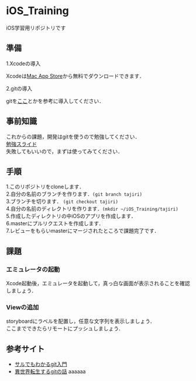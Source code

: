 # iOS_Training
iOS学習用リポジトリです

## 準備

1.Xcodeの導入
    
Xcodeは[Mac App Store](https://itunes.apple.com/jp/app/xcode/id497799835?ls=1&mt=12)から無料でダウンロードできます．

2.gitの導入  
  
gitを[ここ](https://eng-entrance.com/git-install)とかを参考に導入してください．

## 事前知識
  
これからの課題，開発はgitを使うので勉強してください．  
[勉強スライド](https://drive.google.com/file/d/1yUiG7qVLj3iXPh6iZ4a8PMlfDDgvjlgu/view)  
失敗してもいいので，まずは使ってみてください．

## 手順

1.このリポジトリをcloneします．  
2.自分の名前のブランチを作ります．`(git branch tajiri)`  
3.ブランチを切ります． `(git checkout tajiri)`  
4.自分の名前のディレクトリを作ります．`(mkdir ~/iOS_Training/tajiri)`  
5.作成したディレクトリの中iOSのアプリを作成します．  
6.masterにプルリクエストを作成します．  
7.レビューをもらいmasterにマージされたところで課題完了です．  

## 課題
### エミュレータの起動  
Xcode起動後，エミュレータを起動して，真っ白な画面が表示されることを確認しましょう．  
### Viewの追加  
storyboardにラベルを配置し，任意な文字列を表示しましょう．  
ここまでできたらリモートにプッシュしましょう．

## 参考サイト
* [サルでもわかるgit入門](https://backlog.com/ja/git-tutorial/)
* [異世界転生するgitの話](https://qiita.com/carotene4035/items/469569a5b5b9904f7d32)
aaaaaa
